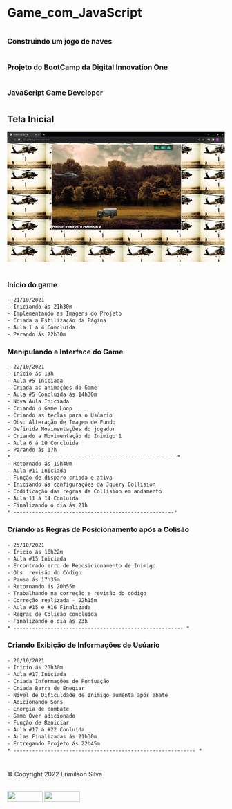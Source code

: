 # Game_com_JavaScript
#
### Construindo um jogo de naves
#
### Projeto do BootCamp da Digital Innovation One
#
### JavaScript Game Developer

#
## Tela Inicial
<img src="img/pagina.png" alt="Tela Inicial" height="300px"/>

#

### Início do game
    - 21/10/2021
    - Iniciando ás 21h30m
    - Implementando as Imagens do Projeto 
    - Criada a Estilização da Página
    - Aula 1 á 4 Concluida
    - Parando ás 22h30m

### Manipulando a Interface do Game
    - 22/10/2021
    - Início ás 13h
    - Aula #5 Iniciada
    - Criada as animações do Game 
    - Aula #5 Concluida ás 14h30m
    - Nova Aula Iniciada
    - Criando o Game Loop 
    - Criando as teclas para o Usúario
    - Obs: Alteração de Imagem de Fundo 
    - Definida Movimentações do jogador
    - Criando a Movimentação do Inimigo 1
    - Aula 6 á 10 Concluida
    - Parando ás 17h
    * -----------------------------------------------------*
    - Retornado ás 19h40m
    - Aula #11 Iniciada
    - Função de disparo criada e ativa
    - Iniciando ás configurações da Jquery Collision
    - Codificação das regras da Collision em andamento
    - Aula 11 á 14 Conluida
    - Finalizando o dia ás 21h
    * ----------------------------------------------------*

### Criando as Regras de Posicionamento após a Colisão
    - 25/10/2021
    - Ínicio ás 16h22m
    - Aula #15 Iniciada
    - Encontrado erro de Reposicionamento de Inimigo.
    - Obs: revisão do Código
    - Pausa ás 17h35m
    - Retornando ás 20h55m
    - Trabalhando na correção e revisão do código
    - Correção realizada - 22h15m
    - Aula #15 e #16 Finalizada
    - Regras de Colisão concluída
    - Finalizando o dia ás 23h
    * ------------------------------------------------------- *

### Criando Exibição de Informações de Usúario
    - 26/10/2021
    - Ínicio ás 20h30m
    - Aula #17 Iniciada
    - Criada Informações de Pontuação
    - Criada Barra de Enegiar
    - Nivel de Dificuldade de Inimigo aumenta após abate
    - Adicionando Sons
    - Energia de combate
    - Game Over adicionado
    - Função de Reniciar
    - Aula #17 á #22 Conluída
    - Aulas Finalizadas ás 21h30m
    - Entregando Projeto ás 22h45m
    * ----------------------------------------------------------- *

#
<p>&copy; Copyright 2022 Erimilson Silva</p>
<div stylr = "display: inline_block"> <br>
<a alt="Instagram" href="https://www.instagram.com/erimilson.silva_98/" target="_blank"> <img  align = "center" height = "25" width = "82" src = "https://img.shields.io/badge/Instagram-E4405F?style=for-the-badge&logo=instagram&logoColor=white" target="_blank"></a>
<a alt = "LinkedIn" href="https://www.linkedin.com/in/erimilson-silva-31493720a/" target="_blank"> <img align = "center"  height = "25" width = "82" src = "https://img.shields.io/badge/LinkedIn-0077B5?style=for-the-badge&logo=linkedin&logoColor=white" target ="_blank"> </a>
</div>

#